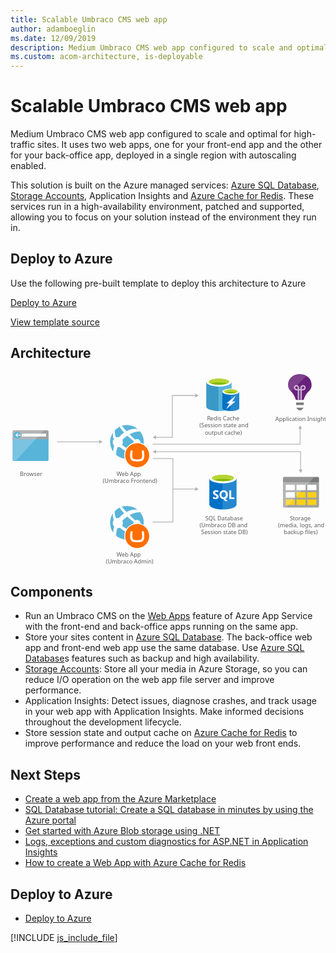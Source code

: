 ```yaml
---
title: Scalable Umbraco CMS web app
author: adamboeglin
ms.date: 12/09/2019
description: Medium Umbraco CMS web app configured to scale and optimal for high-traffic sites. It uses two web apps, one for your front-end app and the other for your back-office app, deployed in a single region with autoscaling enabled.
ms.custom: acom-architecture, is-deployable
---
```

# Scalable Umbraco CMS web app

Medium Umbraco CMS web app configured to scale and optimal for high-traffic sites. It uses two web apps, one for your front-end app and the other for your back-office app, deployed in a single region with autoscaling enabled.

This solution is built on the Azure managed services: [Azure SQL Database](/en-us/services/sql-database/), [Storage Accounts](/en-us/services/storage/), Application Insights and [Azure Cache for Redis](/en-us/services/cache/). These services run in a high-availability environment, patched and supported, allowing you to focus on your solution instead of the environment they run in.


## Deploy to Azure

Use the following pre-built template to deploy this architecture to Azure

[Deploy to Azure](https://portal.azure.com/#create/Microsoft.Template/uri/https%3A%2F%2Fraw.githubusercontent.com%2FAzure%2Fazure-quickstart-templates%2Fmaster%2Fumbraco-cms-webapp-redis-cache%2Fazuredeploy.json)

[View template source](/en-us/resources/templates/umbraco-cms-webapp-redis-cache/)


## Architecture

<svg class="architecture-diagram" aria-labelledby="medium-umbraco-web-app" height="403.089" viewbox="0 0 655.575 403.089" width="655.575" xmlns="http://www.w3.org/2000/svg" xmlns:xlink="http://www.w3.org/1999/xlink"><title id="medium-umbraco-web-app">Scalable Umbraco CMS web app</title><desc>Medium Umbraco CMS web app configured to scale and optimal for high-traffic sites. It uses two web apps, one for your front-end app and the other for your back-office app, deployed in a single region with autoscaling enabled.</desc><g><line fill="none" stroke="#B5B5B5" stroke-miterlimit="10" stroke-width="1.643" x1="96.803" x2="185.63" y1="144.728" y2="144.728"></line><polygon fill="#B5B5B5" points="184.432,148.824 191.524,144.728 184.432,140.633"></polygon></g><g><polyline fill="none" points="295.803,149.728 338.381,149.728
            602.803,149.728 602.803,116.556" stroke="#B5B5B5" stroke-miterlimit="10" stroke-width="1.643"></polyline><polygon fill="#B5B5B5" points="606.899,117.754 602.803,110.662 598.708,117.754"></polygon></g><polyline fill="none" points="295.803,179.728 337.947,179.728
        337.947,311.686 295.803,311.686" stroke="#B5B5B5" stroke-miterlimit="10" stroke-width="1.643"></polyline><g><line fill="none" stroke="#B5B5B5" stroke-miterlimit="10" stroke-width="1.643" x1="337.947" x2="385.63" y1="243.207" y2="243.207"></line><polygon fill="#B5B5B5" points="384.432,247.303 391.524,243.207 384.432,239.112"></polygon></g><g><polyline fill="none" points="301.698,135.346 336.803,135.346
            336.803,48.454 385.63,48.454" stroke="#B5B5B5" stroke-miterlimit="10" stroke-width="1.643"></polyline><polygon fill="#B5B5B5" points="302.896,139.442 295.803,135.346 302.896,131.251"></polygon><polygon fill="#B5B5B5" points="384.432,52.55 391.524,48.454 384.432,44.359"></polygon></g><g><polyline fill="none" points="301.698,165.346 603.804,165.346
            603.804,203.824" stroke="#B5B5B5" stroke-miterlimit="10" stroke-width="1.643"></polyline><polygon fill="#B5B5B5" points="302.896,169.442 295.803,165.346 302.896,161.251"></polygon><polygon fill="#B5B5B5" points="599.708,202.625 603.804,209.718 607.899,202.625"></polygon></g><g><g><path d="M4.209,181.653c0,1.662,1.348,3.01,3.01,3.01H76.2c1.662,0,3.01-1.348,3.01-3.01V134.66h-75
                L4.209,181.653z" fill="#59B4D9"></path><path d="M76.2,120.713H7.219c-1.662-0.001-3.009,1.346-3.01,3.008c0,0.001,0,0.002,0,0.003v15.94h75v-15.94
                C79.21,122.062,77.862,120.714,76.2,120.713C76.2,120.713,76.199,120.713,76.2,120.713" fill="#A0A1A2"></path><path d="M7.23,120.713c-1.662,0-3.01,1.348-3.01,3.01
                c0,0,0,0.001,0,0.001v57.93c0.001,1.662,1.348,3.009,3.01,3.01h3.282l59.127-63.951L7.23,120.713z" fill="#FFFFFF" opacity="0.2"></path><rect fill="#FFFFFF" height="5.913" width="50.506" x="23.494" y="127.881"></rect><path d="M21.174,130.737c-0.001,4.041-3.278,7.316-7.319,7.315c-4.041-0.001-7.316-3.278-7.315-7.319
                c0.001-4.04,3.277-7.315,7.317-7.315C17.899,123.419,21.175,126.695,21.174,130.737" fill="#59B4D9"></path><polygon fill="#FFFFFF" points="13.083,131.561 16.402,135.065 14.601,135.065 10.162,130.838 14.584,126.611 16.381,126.611
                13.083,130.094 21.172,130.094 21.172,131.561"></polygon></g><text fill="#5D5D5D" font-family="'Segoe UI'" font-size="12px" transform="matrix(1 0 0 1 19.615 215.904)">Browser</text><rect fill="#FF00FF" fill-opacity="0" height="104.309" width="83.417" y="115.383"></rect></g><g><path d="M567.085,278.8c-0.053,1.521,1.138,2.797,2.659,2.85c0.064,0.002,0.128,0.002,0.191,0h69.3
            c1.521,0.053,2.797-1.138,2.85-2.659c0.002-0.064,0.002-0.128,0-0.191v-49.65h-75L567.085,278.8z" fill="#A0A1A2"></path><path d="M639.235,217.754h-69.3c-1.521-0.053-2.797,1.138-2.85,2.659c-0.002,0.064-0.002,0.128,0,0.191v8.55h75
            V220.6c0.053-1.521-1.138-2.797-2.659-2.85c-0.064-0.002-0.128-0.002-0.191,0" fill="#7A7A7A"></path><rect fill="#FFFFFF" height="11.4" width="18.9" x="595.285" y="234.104"></rect><rect fill="#FCD116" height="11.4" width="18.9" x="595.285" y="249.554"></rect><rect fill="#FCD116" height="11.4" width="18.9" x="617.785" y="249.554"></rect><rect fill="#FFFFFF" height="11.4" width="18.9" x="617.785" y="234.104"></rect><rect fill="#FFFFFF" height="11.4" width="18.9" x="572.785" y="234.104"></rect><rect fill="#FFFFFF" height="11.4" width="18.9" x="572.785" y="249.554"></rect><rect fill="#FCD116" height="11.4" width="18.9" x="572.785" y="264.854"></rect><rect fill="#FCD116" height="11.4" width="18.9" x="595.285" y="264.854"></rect><rect fill="#FCD116" height="11.4" width="18.9" x="617.785" y="264.854"></rect><path d="M569.935,217.754c-1.529,0.104-2.746,1.321-2.85,2.85v58.2
            c0.104,1.529,1.321,2.746,2.85,2.85h3.15l59.4-63.9L569.935,217.754z" fill="#FFFFFF" opacity="0.2"></path></g><text fill="#5D5D5D" font-family="'Segoe UI'" font-size="12px" transform="matrix(1 0 0 1 581.563 308.072)">S</text><text fill="#5D5D5D" font-family="'Segoe UI'" font-size="12px" transform="matrix(1 0 0 1 587.551 308.072)">torage</text><text fill="#5D5D5D" font-family="'Segoe UI'" font-size="12px" transform="matrix(1 0 0 1 556.842 322.472)">(media, logs, and</text><text fill="#5D5D5D" font-family="'Segoe UI'" font-size="12px" transform="matrix(1 0 0 1 568.7371 336.872)">backup files)</text><rect fill="#FF00FF" fill-opacity="0" height="123.885" width="83.417" x="562.876" y="216.399"></rect><g><path d="M626.569,25.962L626.569,25.962v-0.451c0-11.57-9.918-21.187-22.089-21.338
            c-0.3-0.451-7.213,0.15-7.213,0.15l0,0c-10.967,1.353-19.535,10.519-19.535,21.188c0,0.3-1.2,8.715,7.363,15.778
            c3.907,3.456,7.964,12.773,8.565,15.477l0.451,0.9h15.928l0.451-0.9c0.6-2.7,4.809-12.021,8.565-15.327
            C627.621,34.226,626.569,26.262,626.569,25.962z" fill="#68217A"></path><rect fill="#7A7A7A" height="5.109" width="15.928" x="594.412" y="63.077"></rect><polygon fill="#7A7A7A" points="599.371,79.006 605.231,79.006 610.19,73.746 594.412,73.746"></polygon><g opacity="0.65"><path d="M606.283,56.917h-3.005V37.833h-2.555v18.933h-3.005V37.833h-2.555c-3.051-0.046-5.514-2.509-5.56-5.56
                c0.003-3.071,2.494-5.558,5.565-5.555c3.067,0.003,5.552,2.488,5.555,5.555v2.555h2.555v-2.555c0-3.071,2.489-5.56,5.56-5.56
                c3.071,0,5.56,2.489,5.56,5.56s-2.489,5.56-5.56,5.56l0,0h-2.555V56.917z M595.163,29.717
                c-1.399-0.012-2.543,1.112-2.555,2.511c0,0.015,0,0.029,0,0.044c0.041,1.394,1.161,2.514,2.555,2.555h2.555v-2.554
                c-0.092-1.371-1.184-2.463-2.555-2.555V29.717z M608.837,29.717c-1.394,0.041-2.514,1.161-2.555,2.555v2.555h2.555
                c1.394-0.041,2.514-1.161,2.555-2.555c0.012-1.399-1.113-2.542-2.512-2.554c-0.014,0-0.029,0-0.043,0L608.837,29.717z" fill="#FFFFFF"></path></g><g opacity="0.15"><path d="M604.48,4.173c-0.3-0.451-7.213,0.15-7.213,0.15c-10.967,1.353-19.535,10.519-19.535,21.188
                c0,0.3-1.052,7.664,5.86,14.426L616.05,7.479C612.574,5.327,608.568,4.182,604.48,4.173z" fill="#FFFFFF"></path></g></g><text fill="#5D5D5D" font-family="'Segoe UI'" font-size="12px" transform="matrix(1 0 0 1 551.1851 101.317)">Application Insights</text><rect fill="#FF00FF" fill-opacity="0" height="104.309" width="63.9" x="570.785"></rect><g><path d="M407.387,20.243v50.845c0,5.352,11.831,9.577,26.338,9.577V20.243H407.387z" fill="#3999C6"></path><path d="M433.444,80.666h0.423c14.648,0,26.338-4.225,26.338-9.577V20.243h-26.761V80.666z" fill="#59B4D9"></path><path d="M460.2,20.243c0,5.211-11.831,9.577-26.338,9.577s-26.479-4.366-26.479-9.577s11.831-9.577,26.338-9.577
            S460.2,15.032,460.2,20.243" fill="#FFFFFF"></path><path d="M454.852,19.68c0,3.521-9.437,6.338-20.986,6.338s-21.127-2.818-21.127-6.338s9.437-6.338,20.986-6.338
            S454.852,16.159,454.852,19.68" fill="#7FBA00"></path><path d="M450.345,23.482c2.817-1.127,4.366-2.394,4.366-3.8c0-3.521-9.437-6.338-20.986-6.338
            s-20.986,2.817-20.986,6.338c0,1.408,1.69,2.817,4.366,3.8c3.8-1.549,9.859-2.394,16.62-2.394S446.542,22.074,450.345,23.482" fill="#B8D432"></path><path d="M440.908,40.384v33.944c0,3.521,7.887,6.338,17.606,6.338V40.384H440.908z" fill="#0072C6"></path><path d="M458.232,80.666h0.282c9.718,0,17.606-2.817,17.606-6.338V40.384h-17.888V80.666z" fill="#0072C6"></path><path d="M458.232,80.666h0.282c9.718,0,17.606-2.817,17.606-6.338
            V40.384h-17.888V80.666z" fill="#FFFFFF" opacity="0.15"></path><path d="M476.12,40.384c0,3.521-7.887,6.338-17.606,6.338s-17.606-2.817-17.606-6.338s7.887-6.338,17.606-6.338
            S476.12,36.863,476.12,40.384" fill="#FFFFFF"></path><path d="M472.458,39.961c0,2.254-6.338,4.225-13.944,4.225s-13.944-1.831-13.944-4.225
            c0-2.254,6.338-4.225,13.944-4.225S472.458,37.708,472.458,39.961" fill="#7FBA00"></path><path d="M469.5,42.5c1.831-0.7,2.958-1.549,2.958-2.535c0-2.254-6.338-4.225-13.944-4.225
            c-7.746,0-13.944,1.831-13.944,4.225c0,0.986,1.127,1.831,2.958,2.535C454.679,40.246,462.349,40.246,469.5,42.5" fill="#B8D432"></path><polygon fill="#FFFFFF" points="468.091,60.947 448.514,77.144 456.12,64.609 449.5,64.609 469.077,48.553 461.472,60.947"></polygon></g><text fill="#5D5D5D" font-family="'Segoe UI'" font-size="12px" transform="matrix(1 0 0 1 409.109 100.6379)">R</text><text fill="#5D5D5D" font-family="'Segoe UI'" font-size="12px" transform="matrix(1 0 0 1 415.9351 100.6379)">edis Cache</text><text fill="#5D5D5D" font-family="'Segoe UI'" font-size="12px" transform="matrix(1 0 0 1 393.245 115.038)">(Session state and</text><text fill="#5D5D5D" font-family="'Segoe UI'" font-size="12px" transform="matrix(1 0 0 1 404.4241 129.438)">output cache)</text><rect fill="#FF00FF" fill-opacity="0" height="127.483" width="83.417" x="398.903" y="7.177"></rect><g><path d="M413.85,220.829v54.507c0,5.659,12.667,10.247,28.291,10.247v-64.754H413.85z" fill="#0072C6"></path><path d="M441.753,285.582h0.388c15.624,0,28.291-4.586,28.291-10.246v-54.507h-28.679V285.582z" fill="#0072C6"></path><path d="M441.753,285.582h0.388
            c15.624,0,28.291-4.586,28.291-10.246v-54.507h-28.679V285.582z" fill="#FFFFFF" opacity="0.15"></path><path d="M470.432,220.829c0,5.659-12.667,10.246-28.291,10.246s-28.291-4.587-28.291-10.246
            s12.667-10.246,28.291-10.246S470.432,215.17,470.432,220.829" fill="#FFFFFF"></path><path d="M464.648,220.239c0,3.736-10.077,6.761-22.507,6.761s-22.508-3.025-22.508-6.761
            s10.078-6.761,22.508-6.761S464.648,216.504,464.648,220.239" fill="#7FBA00"></path><path d="M459.933,224.371c2.946-1.143,4.717-2.574,4.717-4.128c0-3.736-10.077-6.762-22.508-6.762
            s-22.507,3.026-22.507,6.762c0,1.555,1.771,2.986,4.717,4.128c4.115-1.6,10.545-2.628,17.79-2.628s13.674,1.031,17.792,2.628" fill="#B8D432"></path><path d="M433.156,258.664c0.075,1.536-0.615,3.009-1.843,3.935c-1.499,1.009-3.287,1.499-5.091,1.395
            c-1.599,0.053-3.186-0.29-4.62-1v-3.985c1.298,1.162,2.976,1.81,4.718,1.819c0.678,0.041,1.352-0.134,1.925-0.5
            c0.435-0.297,0.691-0.794,0.679-1.321c-0.001-0.542-0.24-1.057-0.654-1.407c-0.816-0.626-1.71-1.145-2.658-1.544
            c-2.723-1.277-4.084-3.02-4.084-5.229c-0.05-1.494,0.61-2.924,1.781-3.854c1.359-1.022,3.033-1.536,4.731-1.451
            c1.475-0.044,2.945,0.188,4.334,0.685v3.722c-1.207-0.831-2.643-1.266-4.109-1.245c-0.646-0.035-1.287,0.137-1.829,0.491
            c-0.431,0.296-0.684,0.79-0.672,1.313c-0.019,0.518,0.177,1.021,0.542,1.389c0.67,0.554,1.419,1.005,2.222,1.339
            c1.336,0.558,2.548,1.373,3.568,2.4C432.816,256.465,433.194,257.552,433.156,258.664z" fill="#FFFFFF"></path><path d="M452.366,254.631c0.048,1.921-0.449,3.816-1.432,5.466c-0.925,1.52-2.351,2.669-4.033,3.25l5.179,4.794
            h-5.229l-3.7-4.146c-1.515-0.037-2.994-0.47-4.29-1.257c-1.265-0.77-2.288-1.881-2.951-3.206
            c-0.705-1.408-1.062-2.965-1.04-4.539c-0.03-1.717,0.358-3.416,1.13-4.95c0.705-1.401,1.807-2.563,3.168-3.343
            c1.43-0.797,3.045-1.201,4.682-1.17c1.546-0.025,3.071,0.367,4.414,1.134c1.301,0.757,2.352,1.878,3.025,3.224
            C452.026,251.359,452.395,252.986,452.366,254.631z M448.134,254.856c0.084-1.521-0.332-3.027-1.183-4.29
            c-0.75-1.032-1.964-1.623-3.238-1.576c-1.305-0.042-2.551,0.546-3.349,1.58c-1.667,2.544-1.677,5.831-0.026,8.385
            c0.775,1.019,1.994,1.601,3.274,1.562c1.278,0.05,2.504-0.511,3.3-1.512C447.787,257.805,448.219,256.339,448.134,254.856z" fill="#FFFFFF"></path><polygon fill="#FFFFFF" points="465.949,263.683 455.317,263.683 455.317,245.83 459.338,245.83 459.338,260.421
            465.949,260.421"></polygon></g><text fill="#5D5D5D" font-family="'Segoe UI'" font-size="12px" transform="matrix(1 0 0 1 405.353 307.831)">SQL Database</text><text fill="#5D5D5D" font-family="'Segoe UI'" font-size="12px" transform="matrix(1 0 0 1 393.5291 322.231)">(Umbraco DB and </text><text fill="#5D5D5D" font-family="'Segoe UI'" font-size="12px" transform="matrix(1 0 0 1 396.813 336.631)">Session state DB)</text><rect fill="#FF00FF" fill-opacity="0" height="131.445" width="73.217" x="406.425" y="208.84"></rect><g><path d="M263.679,172.85c-15.344,11.751-37.308,8.838-49.058-6.506s-8.838-37.308,6.506-49.058
            s37.308-8.838,49.058,6.506c0.004,0.005,0.008,0.011,0.012,0.016c11.756,15.245,8.927,37.133-6.318,48.889
            C263.813,172.748,263.746,172.799,263.679,172.85" fill="#59B4D9"></path><path d="M257.249,151.2c2.53,3.299,7.252,3.928,10.557,1.406c0.172-0.132,0.305-0.291,0.462-0.433
            c3.373,2.376,5.715,3.944,7.035,4.843c0.365-0.983,0.678-1.984,0.938-3c-1.394-1.037-3.28-2.489-6.006-4.7
            c1.495-3.849-0.413-8.181-4.261-9.676c-2.122-0.824-4.504-0.637-6.471,0.509c-3.564-3.2-7.48-6.863-11.61-10.966
            c12.831-6.9,21.946-5.89,21.946-5.89c-1.5-1.894-3.192-3.629-5.048-5.176c-5.411-0.836-13.817-0.742-23.421,4.367l0,0l0,0
            c-3.2-3.35-6.459-6.95-9.776-10.8c-1.592,0.509-3.142,1.139-4.637,1.886c2.738,4.307,5.906,8.324,9.456,11.991l0,0
            c0.007,0.008,0.015,0.015,0.024,0.024c-3.512,2.478-6.769,5.299-9.722,8.421c-0.406,0.433-0.8,0.868-1.179,1.3
            c-1.921-0.406-3.917-0.27-5.764,0.395c-3.17-6.839-2.915-12.333-2.414-15.165c-1.377,1.421-2.637,2.951-3.769,4.574
            c-1.084,4.736-0.6,9.696,1.379,14.133c-2.892,3.781-2.895,9.03-0.007,12.814c0.244,0.314,0.506,0.615,0.783,0.9
            c-1.16,3.994-1.846,8.111-2.044,12.265c0.332,0.451,0.332,0.815,0.661,1.254c1.721,2.086,3.675,3.968,5.824,5.611
            c-0.329-5.417,0.489-10.842,2.4-15.921c1.665,0.127,3.337-0.144,4.876-0.792c0.9,0.788,1.834,1.585,2.835,2.4
            c3.166,2.514,6.584,4.693,10.2,6.5c-0.418,3.798,2.322,7.215,6.12,7.633c1.792,0.197,3.59-0.313,5.011-1.421
            c0.609-0.476,1.133-1.05,1.551-1.7c4.509,0.981,9.113,1.46,13.728,1.427c0.54,0,3.048-3.41,4.484-5.524
            c-2.148,0.449-8.516,1.324-17.22-1.176c-0.765-3.721-4.401-6.117-8.122-5.352c-0.856,0.176-1.67,0.513-2.4,0.994
            c-3.329-1.818-6.495-3.921-9.461-6.286c-0.659-0.522-1.293-1.044-1.9-1.565c2.02-3.193,2.189-7.219,0.445-10.57
            c0.4-0.4,0.794-0.8,1.219-1.2c2.85-2.69,5.901-5.159,9.127-7.384c-0.115-0.106-0.218-0.218-0.33-0.326
            c0.113,0.1,0.22,0.213,0.335,0.318l0,0c4.369,4.04,9,7.869,13.39,11.291C255.255,145.963,255.554,148.961,257.249,151.2z" fill="#FFFFFF"></path></g><circle cx="263.679" cy="172.707" fill="#FFFFFF" r="27"></circle><text fill="#5D5D5D" font-family="'Segoe UI'" font-size="12px" transform="matrix(1 0 0 1 220.835 215.576)">W</text><text fill="#5D5D5D" font-family="'Segoe UI'" font-size="12px" transform="matrix(1 0 0 1 231.575 215.576)">eb App</text><text fill="#5D5D5D" font-family="'Segoe UI'" font-size="12px" transform="matrix(1 0 0 1 191.904 229.976)">(Umbraco Frontend)</text><path d="M238.679,172.737c0.017-13.807,11.224-24.986,25.031-24.969c13.807,0.017,24.986,11.224,24.969,25.031
        c-0.017,13.795-11.205,24.969-25,24.969c-13.815-0.008-25.008-11.215-25-25.03C238.679,172.738,238.679,172.737,238.679,172.737z
            M263.171,181.298c-1.939,0.055-3.877-0.12-5.775-0.521c-1.401-0.285-2.578-1.231-3.158-2.538
        c-0.675-1.933-0.955-3.982-0.824-6.025c0.01-1.42,0.099-2.838,0.265-4.248c0.164-1.371,0.328-2.504,0.491-3.4l0.172-0.888
        c0.004-0.026,0.006-0.053,0.006-0.08c0-0.247-0.178-0.458-0.421-0.5l-3.231-0.5c-0.026-0.004-0.053-0.006-0.08-0.006
        c-0.236,0-0.441,0.162-0.495,0.391c-0.053,0.207-0.087,0.361-0.184,0.853c-0.186,0.948-0.355,1.873-0.544,3.207
        c-0.199,1.467-0.321,2.944-0.364,4.424c-0.07,1.032-0.07,2.068,0,3.1c-0.029,2.264,0.453,4.505,1.411,6.557
        c0.945,1.704,2.52,2.971,4.387,3.53c2.795,0.815,5.704,1.171,8.613,1.054h0.478c2.909,0.117,5.818-0.239,8.613-1.054
        c1.867-0.559,3.442-1.826,4.387-3.53c0.957-2.052,1.44-4.293,1.411-6.557c0.07-1.032,0.07-2.068,0-3.1
        c-0.043-1.48-0.165-2.957-0.364-4.424c-0.189-1.335-0.357-2.259-0.544-3.207c-0.1-0.492-0.13-0.646-0.183-0.853
        c-0.055-0.231-0.263-0.393-0.5-0.391c-0.027,0-0.054,0.002-0.081,0.006l-3.23,0.5c-0.244,0.042-0.422,0.253-0.422,0.5
        c0,0.027,0.002,0.054,0.006,0.08l0.172,0.888c0.163,0.893,0.327,2.027,0.491,3.4c0.167,1.41,0.255,2.828,0.265,4.248
        c0.131,2.043-0.15,4.092-0.824,6.025c-0.58,1.307-1.757,2.253-3.158,2.538c-1.898,0.401-3.836,0.576-5.775,0.521H263.171z" fill="#FF6E00"></path><rect fill="#FF00FF" fill-opacity="0" height="126.597" width="88.724" x="201.955" y="107.507"></rect><g><path d="M263.679,341.035c-15.344,11.751-37.308,8.838-49.058-6.506c-11.751-15.344-8.838-37.308,6.506-49.058
            s37.308-8.838,49.058,6.506c0.004,0.005,0.008,0.011,0.012,0.016c11.756,15.245,8.927,37.133-6.318,48.889
            C263.813,340.933,263.746,340.984,263.679,341.035" fill="#59B4D9"></path><path d="M257.249,319.39c2.53,3.299,7.252,3.928,10.557,1.406c0.172-0.132,0.305-0.291,0.462-0.433
            c3.373,2.376,5.715,3.944,7.035,4.843c0.365-0.983,0.678-1.984,0.938-3c-1.394-1.037-3.28-2.489-6.006-4.7
            c1.495-3.849-0.413-8.181-4.261-9.676c-2.122-0.824-4.504-0.637-6.471,0.509c-3.564-3.2-7.48-6.863-11.61-10.966
            c12.831-6.9,21.946-5.89,21.946-5.89c-1.5-1.894-3.192-3.629-5.048-5.176c-5.411-0.836-13.817-0.742-23.421,4.367l0,0l0,0
            c-3.2-3.35-6.459-6.95-9.776-10.8c-1.592,0.509-3.142,1.139-4.637,1.886c2.738,4.307,5.906,8.324,9.456,11.991l0,0
            c0.007,0.008,0.015,0.015,0.024,0.024c-3.512,2.478-6.769,5.299-9.722,8.421c-0.406,0.433-0.8,0.868-1.179,1.3
            c-1.921-0.406-3.917-0.27-5.764,0.395c-3.17-6.839-2.915-12.333-2.414-15.165c-1.377,1.421-2.637,2.951-3.769,4.574
            c-1.084,4.736-0.6,9.696,1.379,14.133c-2.892,3.781-2.895,9.03-0.007,12.814c0.244,0.314,0.506,0.615,0.783,0.9
            c-1.16,3.994-1.846,8.111-2.044,12.265c0.332,0.451,0.332,0.815,0.661,1.254c1.721,2.086,3.675,3.968,5.824,5.611
            c-0.329-5.417,0.489-10.842,2.4-15.921c1.665,0.127,3.337-0.144,4.876-0.792c0.9,0.788,1.834,1.585,2.835,2.4
            c3.166,2.514,6.584,4.693,10.2,6.5c-0.418,3.798,2.322,7.215,6.12,7.633c1.792,0.197,3.59-0.313,5.011-1.421
            c0.609-0.476,1.133-1.05,1.551-1.7c4.507,0.98,9.109,1.458,13.722,1.424c0.54,0,3.048-3.41,4.484-5.524
            c-2.148,0.449-8.516,1.324-17.22-1.176c-0.765-3.721-4.401-6.117-8.122-5.352c-0.856,0.176-1.67,0.513-2.4,0.994
            c-3.329-1.818-6.495-3.921-9.461-6.286c-0.659-0.522-1.293-1.044-1.9-1.565c2.02-3.193,2.189-7.219,0.445-10.57
            c0.4-0.4,0.794-0.8,1.219-1.2c2.85-2.69,5.901-5.159,9.127-7.384c-0.115-0.106-0.218-0.218-0.33-0.326
            c0.113,0.1,0.22,0.213,0.335,0.318l0,0c4.369,4.04,9,7.869,13.39,11.291C255.249,314.152,255.551,317.152,257.249,319.39z" fill="#FFFFFF"></path></g><circle cx="263.679" cy="340.892" fill="#FFFFFF" r="27"></circle><text fill="#5D5D5D" font-family="'Segoe UI'" font-size="12px" transform="matrix(1 0 0 1 220.835 383.756)">W</text><text fill="#5D5D5D" font-family="'Segoe UI'" font-size="12px" transform="matrix(1 0 0 1 231.575 383.756)">eb App</text><text fill="#5D5D5D" font-family="'Segoe UI'" font-size="12px" transform="matrix(1 0 0 1 198.511 398.156)">(Umbraco Admin)</text><path d="M238.679,340.86c0.017-13.807,11.224-24.986,25.031-24.969c13.807,0.017,24.986,11.224,24.969,25.031
        c-0.017,13.795-11.205,24.969-25,24.969c-13.815-0.008-25.008-11.215-25-25.03C238.679,340.861,238.679,340.86,238.679,340.86z
            M263.171,349.421c-1.939,0.055-3.877-0.12-5.775-0.521c-1.401-0.285-2.578-1.231-3.158-2.538
        c-0.675-1.933-0.955-3.982-0.824-6.025c0.01-1.42,0.099-2.838,0.265-4.248c0.164-1.371,0.328-2.504,0.491-3.4l0.172-0.888
        c0.004-0.026,0.006-0.053,0.006-0.08c0-0.247-0.178-0.458-0.421-0.5l-3.231-0.5c-0.026-0.004-0.053-0.006-0.08-0.006
        c-0.236,0-0.441,0.162-0.495,0.391c-0.053,0.207-0.087,0.361-0.184,0.853c-0.186,0.948-0.355,1.873-0.544,3.207
        c-0.199,1.467-0.321,2.944-0.364,4.424c-0.07,1.032-0.07,2.068,0,3.1c-0.029,2.264,0.453,4.505,1.411,6.557
        c0.945,1.704,2.52,2.971,4.387,3.53c2.795,0.815,5.704,1.171,8.613,1.054h0.478c2.909,0.117,5.818-0.239,8.613-1.054
        c1.867-0.559,3.442-1.826,4.387-3.53c0.957-2.052,1.44-4.293,1.411-6.557c0.07-1.032,0.07-2.068,0-3.1
        c-0.043-1.48-0.165-2.957-0.364-4.424c-0.189-1.335-0.357-2.259-0.544-3.207c-0.1-0.492-0.13-0.646-0.183-0.853
        c-0.055-0.231-0.263-0.393-0.5-0.391c-0.027,0-0.054,0.002-0.081,0.006l-3.23,0.5c-0.244,0.042-0.422,0.253-0.422,0.5
        c0,0.027,0.002,0.054,0.006,0.08l0.172,0.888c0.163,0.893,0.327,2.027,0.491,3.4c0.167,1.41,0.255,2.828,0.265,4.248
        c0.131,2.043-0.15,4.092-0.824,6.025c-0.58,1.307-1.757,2.253-3.158,2.538c-1.898,0.401-3.836,0.576-5.775,0.521H263.171z" fill="#FF6E00"></path><rect fill="#FF00FF" fill-opacity="0" height="126.597" width="88.724" x="201.955" y="274.299"></rect></svg>

## Components
* Run an Umbraco CMS on the [Web Apps](http://azure.microsoft.com/services/app-service/web/) feature of Azure App Service with the front-end and back-office apps running on the same app.
* Store your sites content in [Azure SQL Database](http://azure.microsoft.com/services/sql-database/). The back-office web app and front-end web app use the same database. Use [Azure SQL Database](http://azure.microsoft.com/services/sql-database/)s features such as backup and high availability.
* [Storage Accounts](http://azure.microsoft.com/services/storage/): Store all your media in Azure Storage, so you can reduce I/O operation on the web app file server and improve performance.
* Application Insights: Detect issues, diagnose crashes, and track usage in your web app with Application Insights. Make informed decisions throughout the development lifecycle.
* Store session state and output cache on [Azure Cache for Redis](http://azure.microsoft.com/services/cache/) to improve performance and reduce the load on your web front ends.

## Next Steps
* [Create a web app from the Azure Marketplace](https://docs.microsoft.com/api/Redirect/documentation/articles/app-service-web-create-web-app-from-marketplace/)
* [SQL Database tutorial: Create a SQL database in minutes by using the Azure portal](https://docs.microsoft.com/api/Redirect/documentation/articles/sql-database-get-started/)
* [Get started with Azure Blob storage using .NET](https://docs.microsoft.com/api/Redirect/documentation/articles/storage-dotnet-how-to-use-blobs/)
* [Logs, exceptions and custom diagnostics for ASP.NET in Application Insights](https://docs.microsoft.com/api/Redirect/documentation/articles/app-insights-search-diagnostic-logs/)
* [How to create a Web App with Azure Cache for Redis](https://docs.microsoft.com/api/Redirect/documentation/articles/cache-web-app-howto/)

## Deploy to Azure
* [Deploy to Azure](https://portal.azure.com/#create/Microsoft.Template/uri/https%3A%2F%2Fraw.githubusercontent.com%2FAzure%2Fazure-quickstart-templates%2Fmaster%2Fumbraco-cms-webapp-redis-cache%2Fazuredeploy.json)

[!INCLUDE [js_include_file](../_js/index.md)]
